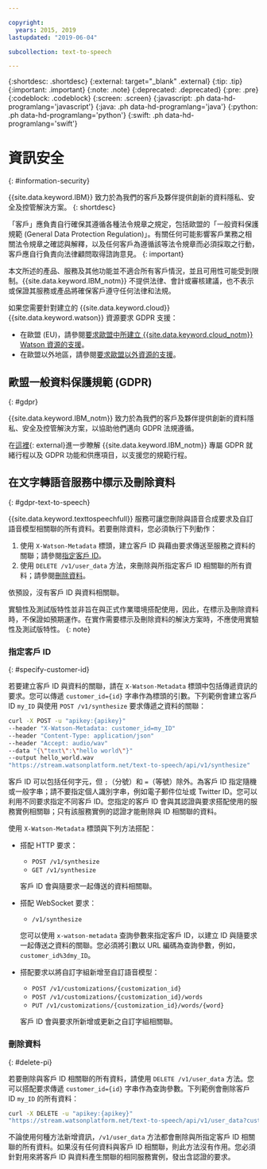 ```yaml
---

copyright:
  years: 2015, 2019
lastupdated: "2019-06-04"

subcollection: text-to-speech

---
```


{:shortdesc: .shortdesc}
{:external: target="_blank" .external}
{:tip: .tip}
{:important: .important}
{:note: .note}
{:deprecated: .deprecated}
{:pre: .pre}
{:codeblock: .codeblock}
{:screen: .screen}
{:javascript: .ph data-hd-programlang='javascript'}
{:java: .ph data-hd-programlang='java'}
{:python: .ph data-hd-programlang='python'}
{:swift: .ph data-hd-programlang='swift'}

# 資訊安全
{: #information-security}

{{site.data.keyword.IBM}} 致力於為我們的客戶及夥伴提供創新的資料隱私、安全及控管解決方案。
{: shortdesc}

「客戶」應負責自行確保其遵循各種法令規章之規定，包括歐盟的「一般資料保護規範 (General Data Protection Regulation)」。有關任何可能影響客戶業務之相關法令規章之確認與解釋，以及任何客戶為遵循該等法令規章而必須採取之行動，客戶應自行負責向法律顧問取得諮詢意見。
{: important}

本文所述的產品、服務及其他功能並不適合所有客戶情況，並且可用性可能受到限制。{{site.data.keyword.IBM_notm}} 不提供法律、會計或審核建議，也不表示或保證其服務或產品將確保客戶遵守任何法律和法規。

如果您需要針對建立的 {{site.data.keyword.cloud}} {{site.data.keyword.watson}} 資源要求 GDPR 支援：

-   在歐盟 (EU)，請參閱[要求歐盟中所建立 {{site.data.keyword.cloud_notm}} Watson 資源的支援](/docs/services/watson?topic=watson-gdpr-sar#request-EU)。
-   在歐盟以外地區，請參閱[要求歐盟以外資源的支援](/docs/services/watson?topic=watson-gdpr-sar#request-non-EU)。

## 歐盟一般資料保護規範 (GDPR)
{: #gdpr}

{{site.data.keyword.IBM_notm}} 致力於為我們的客戶及夥伴提供創新的資料隱私、安全及控管解決方案，以協助他們邁向 GDPR 法規遵循。

在[這裡](http://www.ibm.com/gdpr){: external}進一步瞭解 {{site.data.keyword.IBM_notm}} 專屬 GDPR 就緒行程以及 GDPR 功能和供應項目，以支援您的規範行程。

## 在文字轉語音服務中標示及刪除資料
{: #gdpr-text-to-speech}

{{site.data.keyword.texttospeechfull}} 服務可讓您刪除與語音合成要求及自訂語音模型相關聯的所有資料。若要刪除資料，您必須執行下列動作：

1.  使用 `X-Watson-Metadata` 標頭，建立客戶 ID 與藉由要求傳送至服務之資料的關聯；請參閱[指定客戶 ID](#specify-customer-id)。
1.  使用 `DELETE /v1/user_data` 方法，來刪除與所指定客戶 ID 相關聯的所有資料；請參閱[刪除資料](#delete-pi)。

依預設，沒有客戶 ID 與資料相關聯。

實驗性及測試版特性並非旨在與正式作業環境搭配使用，因此，在標示及刪除資料時，不保證如預期運作。在實作需要標示及刪除資料的解決方案時，不應使用實驗性及測試版特性。
{: note}

### 指定客戶 ID
{: #specify-customer-id}

若要建立客戶 ID 與資料的關聯，請在 `X-Watson-Metadata` 標頭中包括傳遞資訊的要求。您可以傳遞 `customer_id={id}` 字串作為標頭的引數。下列範例會建立客戶 ID `my_ID` 與使用 `POST /v1/synthesize` 要求傳遞之資料的關聯：

```bash
curl -X POST -u "apikey:{apikey}"
--header "X-Watson-Metadata: customer_id=my_ID"
--header "Content-Type: application/json"
--header "Accept: audio/wav"
--data "{\"text\":\"hello world\"}"
--output hello_world.wav
"https://stream.watsonplatform.net/text-to-speech/api/v1/synthesize"
```

客戶 ID 可以包括任何字元，但 `;`（分號）和 `=`（等號）除外。為客戶 ID 指定隨機或一般字串；請不要指定個人識別字串，例如電子郵件位址或 Twitter ID。您可以利用不同要求指定不同客戶 ID。您指定的客戶 ID 會與其認證與要求搭配使用的服務實例相關聯；只有該服務實例的認證才能刪除與 ID 相關聯的資料。

使用 `X-Watson-Metadata` 標頭與下列方法搭配：

-   搭配 HTTP 要求：
    -   `POST /v1/synthesize`
    -   `GET /v1/synthesize`

    客戶 ID 會與隨要求一起傳送的資料相關聯。

-   搭配 WebSocket 要求：
    -   `/v1/synthesize`

    您可以使用 `x-watson-metadata` 查詢參數來指定客戶 ID，以建立 ID 與隨要求一起傳送之資料的關聯。您必須將引數以 URL 編碼為查詢參數，例如，`customer_id%3dmy_ID`。

-   搭配要求以將自訂字組新增至自訂語音模型：
    -   `POST /v1/customizations/{customization_id}`
    -   `POST /v1/customizations/{customization_id}/words`
    -   `PUT /v1/customizations/{customization_id}/words/{word}`

    客戶 ID 會與要求所新增或更新之自訂字組相關聯。

### 刪除資料
{: #delete-pi}

若要刪除與客戶 ID 相關聯的所有資料，請使用 `DELETE /v1/user_data` 方法。您可以搭配要求傳遞 `customer_id={id}` 字串作為查詢參數。下列範例會刪除客戶 ID `my_ID` 的所有資料：

```bash
curl -X DELETE -u "apikey:{apikey}"
"https://stream.watsonplatform.net/text-to-speech/api/v1/user_data?customer_id=my_ID"
```

不論使用何種方法新增資訊，`/v1/user_data` 方法都會刪除與所指定客戶 ID 相關聯的所有資料。如果沒有任何資料與客戶 ID 相關聯，則此方法沒有作用。您必須針對用來將客戶 ID 與資料產生關聯的相同服務實例，發出含認證的要求。
